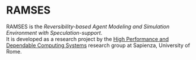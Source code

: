 # RAMSES

RAMSES is the *Reversibility-based Agent Modeling and Simulation Environment with Speculation-support*.  
It is developed as a research project by the [High Performance and Dependable Computing Systems](http://www.dis.uniroma1.it/~hpdcs)
research group at Sapienza, University of Rome.
